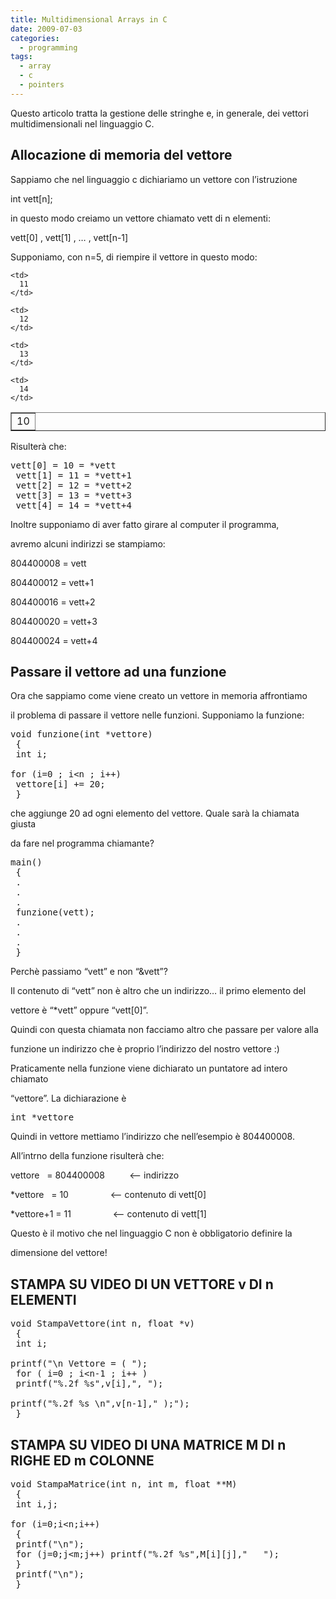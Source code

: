 ```yaml
---
title: Multidimensional Arrays in C
date: 2009-07-03
categories:
  - programming
tags:
  - array
  - c
  - pointers
---
```

Questo articolo tratta la gestione delle stringhe e, in generale, dei vettori multidimensionali nel linguaggio C.

## Allocazione di memoria del vettore

Sappiamo che nel linguaggio c dichiariamo un vettore con l&#8217;istruzione

int vett[n];

in questo modo creiamo un vettore chiamato vett di n elementi:

<!--more-->

vett[0] , vett[1] , &#8230; , vett[n-1]

Supponiamo, con n=5, di riempire il vettore in questo modo:

<table border="1">
  <tr>
    <td>
      10
    </td>

    <td>
      11
    </td>

    <td>
      12
    </td>

    <td>
      13
    </td>

    <td>
      14
    </td>
  </tr>
</table>

Risulterà che:

<pre lang="c">vett[0] = 10 = *vett
 vett[1] = 11 = *vett+1
 vett[2] = 12 = *vett+2
 vett[3] = 13 = *vett+3
 vett[4] = 14 = *vett+4</pre>

Inoltre supponiamo di aver fatto girare al computer il programma,

avremo alcuni indirizzi se stampiamo:

804400008 = vett

804400012 = vett+1

804400016 = vett+2

804400020 = vett+3

804400024 = vett+4

## Passare il vettore ad una funzione

Ora che sappiamo come viene creato un vettore in memoria affrontiamo

il problema di passare il vettore nelle funzioni. Supponiamo la funzione:

<pre lang="c">void funzione(int *vettore)
 {
 int i;

for (i=0 ; i&lt;n ; i++)
 vettore[i] += 20;
 }</pre>

che aggiunge 20 ad ogni elemento del vettore. Quale sarà la chiamata giusta

da fare nel programma chiamante?

<pre lang="c">main()
 {
 .
 .
 .
 funzione(vett);
 .
 .
 .
 }</pre>

Perchè passiamo &#8220;vett&#8221; e non &#8220;&vett&#8221;?

Il contenuto di &#8220;vett&#8221; non è altro che un indirizzo&#8230; il primo elemento del

vettore è &#8220;*vett&#8221; oppure &#8220;vett[0]&#8221;.

Quindi con questa chiamata non facciamo altro che passare per valore alla

funzione un indirizzo che è proprio l&#8217;indirizzo del nostro vettore :)

Praticamente nella funzione viene dichiarato un puntatore ad intero chiamato

&#8220;vettore&#8221;. La dichiarazione è

<pre lang="c">int *vettore</pre>

Quindi in vettore mettiamo l&#8217;indirizzo che nell&#8217;esempio è 804400008.

All&#8217;intrno della funzione risulterà che:

vettore   = 804400008          <&#8211; indirizzo

*vettore   = 10                 <&#8211; contenuto di vett[0]

*vettore+1 = 11                 <&#8211; contenuto di vett[1]

Questo è il motivo che nel linguaggio C non è obbligatorio definire la

dimensione del vettore!

## STAMPA SU VIDEO DI UN VETTORE v DI n ELEMENTI

<pre lang="c">void StampaVettore(int n, float *v)
 {
 int i;

printf("\n Vettore = ( ");
 for ( i=0 ; i&lt;n-1 ; i++ )
 printf("%.2f %s",v[i],", ");

printf("%.2f %s \n",v[n-1]," );");
 }</pre>

## STAMPA SU VIDEO DI UNA MATRICE M DI n RIGHE ED m COLONNE

<pre lang="c">void StampaMatrice(int n, int m, float **M)
 {
 int i,j;

for (i=0;i&lt;n;i++)
 {
 printf("\n");
 for (j=0;j&lt;m;j++) printf("%.2f %s",M[i][j],"   ");
 }
 printf("\n");
 }</pre>

